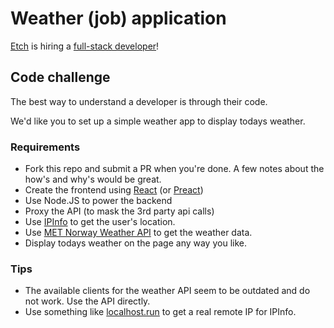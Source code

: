 # Weather (job) application

[Etch](https://etch.co) is hiring a [full-stack developer](https://etch.co/jobs/full-stack-developer)!

## Code challenge

The best way to understand a developer is through their code.

We'd like you to set up a simple weather app to display todays weather.

### Requirements

- Fork this repo and submit a PR when you're done. A few notes about the how's and why's would be great.
- Create the frontend using [React](https://reactjs.org/) (or [Preact](https://preactjs.com/))
- Use Node.JS to power the backend
- Proxy the API (to mask the 3rd party api calls)
- Use [IPInfo](https://ipinfo.io/) to get the user's location.
- Use [MET Norway Weather API](https://api.met.no/) to get the weather data.
- Display todays weather on the page any way you like.

### Tips

- The available clients for the weather API seem to be outdated and do not work. Use the API directly.
- Use something like [localhost.run](https://localhost.run/) to get a real remote IP for IPInfo.